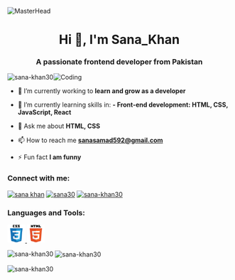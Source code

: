 ![MasterHead](https://user-images.githubusercontent.com/106918656/209438619-25091cdf-a126-4e95-a24c-5efdf8057606.gif)
<h1 align="center">Hi 👋, I'm Sana_Khan</h1>
<h3 align="center">A passionate frontend developer from Pakistan</h3>
<img align="right" alt="Coding" width="400" src="https://camo.githubusercontent.com/4d9f5ecceb711eec6e2018f38a5677dc657c9738d4a65ba3b928c41c0a45b439/68747470733a2f2f6d69726f2e6d656469756d2e636f6d2f6d61782f313336302f302a37513379765349765f7430696f4a2d5a2e676966">
<p align="left"> <img src="https://komarev.com/ghpvc/?username=sana-khan30&label=Profile%20views&color=0e75b6&style=flat" alt="sana-khan30" /> </p>

- 🔭 I’m currently working to **learn and grow as a developer**

- 🌱 I’m currently learning skills in: **- Front-end development: HTML, CSS, JavaScript, React**

- 💬 Ask me about **HTML, CSS**

- 📫 How to reach me **sanasamad592@gmail.com**

- ⚡ Fun fact **I am funny**

<h3 align="left">Connect with me:</h3>
<p align="left">
<a href="https://linkedin.com/in/sana khan" target="blank"><img align="center" src="https://raw.githubusercontent.com/rahuldkjain/github-profile-readme-generator/master/src/images/icons/Social/linked-in-alt.svg" alt="sana khan" height="30" width="40" /></a>
<a href="https://medium.com/sana30" target="blank"><img align="center" src="https://raw.githubusercontent.com/rahuldkjain/github-profile-readme-generator/master/src/images/icons/Social/medium.svg" alt="sana30" height="30" width="40" /></a>
<a href="https://www.youtube.com/c/sana-khan30" target="blank"><img align="center" src="https://raw.githubusercontent.com/rahuldkjain/github-profile-readme-generator/master/src/images/icons/Social/youtube.svg" alt="sana-khan30" height="30" width="40" /></a>
</p>

<h3 align="left">Languages and Tools:</h3>
<p align="left"> <a href="https://www.w3schools.com/css/" target="_blank" rel="noreferrer"> <img src="https://raw.githubusercontent.com/devicons/devicon/master/icons/css3/css3-original-wordmark.svg" alt="css3" width="40" height="40"/> </a> <a href="https://www.w3.org/html/" target="_blank" rel="noreferrer"> <img src="https://raw.githubusercontent.com/devicons/devicon/master/icons/html5/html5-original-wordmark.svg" alt="html5" width="40" height="40"/> </a> </p>

<p><img align="left" src="https://github-readme-stats.vercel.app/api/top-langs?username=sana-khan30&show_icons=true&locale=en&layout=compact" alt="sana-khan30" /></p>

<p>&nbsp;<img align="center" src="https://github-readme-stats.vercel.app/api?username=sana-khan30&show_icons=true&locale=en" alt="sana-khan30" /></p>

<p><img align="center" src="https://github-readme-streak-stats.herokuapp.com/?user=sana-khan30&" alt="sana-khan30" /></p>
